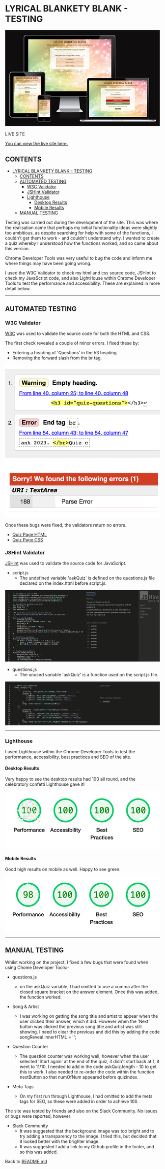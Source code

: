 # LYRICAL BLANKETY BLANK - TESTING

![Lyrical Blankety Blank shown on a range of devices, using amiresponsive(https://ui.dev/amiresponsive)](assets/images/readme-images/lyrical-responsive.png)

LIVE SITE

[You can view the live site here.](https://rachaelbabister.github.io/lyric-quiz/)

## CONTENTS

- [LYRICAL BLANKETY BLANK - TESTING](#lyrical-blankety-blank---testing)
  - [CONTENTS](#contents)
  - [AUTOMATED TESTING](#automated-testing)
    - [W3C Validator](#w3c-validator)
    - [JSHint Validator](#jshint-validator)
    - [Lighthouse](#lighthouse)
      - [Desktop Results](#desktop-results)
      - [Mobile Results](#mobile-results)
  - [MANUAL TESTING](#manual-testing)

Testing was carried out during the development of the site. This was where the realisation came that perhaps my initial functionality ideas were slightly too ambitious, as despite searching for help with some of the functions, I couldn't get them to work - and couldn't understand why. I wanted to create a quiz whereby I understood how the functions worked, and so came about this version.

Chrome Developer Tools was very useful to bug the code and inform me where things may have been going wrong.

I used the W3C Validator to check my html and css source code, JSHint to check my JavaScript code, and also LightHouse within Chrome Developer Tools to test the performance and accessibility. These are explained in more detail below.

- - -

## AUTOMATED TESTING

### W3C Validator

[W3C](https://validator.w3.org/) was used to validate the source code for both the HTML and CSS.

The first check revealed a couple of minor errors. I fixed these by:
- Entering a heading of 'Questions' in the h3 heading.
- Removing the forward slash from the br tag.

![W3C Validator Error Messages](assets/images/readme-images/screenshots/validator.png)

Once these bugs were fixed, the validators return no errors.

- [Quiz Page HTML](https://validator.w3.org/nu/?doc=https%3A%2F%2Frachaelbabister.github.io%2Flyric-quiz%2Findex.html)
- [Quiz Page CSS](https://jigsaw.w3.org/css-validator/validator?uri=https%3A%2F%2Frachaelbabister.github.io%2Flyric-quiz%2Fassets%2Fcss%2Fstyle.css&profile=css3svg&usermedium=all&warning=1&vextwarning=&lang=en)

### JSHint Validator

[JSHint](https://jshint.com/) was used to validate the source code for JavaScript.

- script.js
  - The undefined variable 'askQuiz' is defined on the questions.js file declared on the index.html before script.js.

![script validator](assets/images/readme-images/screenshots/script-validator.png)

- questions.js
  - The unused variable 'askQuiz' is a function used on the script.js file.

![questions validator](assets/images/readme-images/screenshots/questions-validator.png)

- - -

### Lighthouse

I used Lighthouse within the Chrome Developer Tools to test the performance, accessibility, best practices and SEO of the site.

#### Desktop Results

Very happy to see the desktop results had 100 all round, and the celebratory confetti Lighthouse gave it!
  
![Desktop](assets/images/readme-images/screenshots/lighthouse-desktop.png)

#### Mobile Results

Good high results on mobile as well. Happy to see green.

![Mobile](assets/images/readme-images/screenshots/lighthouse-mobile.png)

---

## MANUAL TESTING

Whilst working on the project, I fixed a few bugs that were found when using Chome Developer Tools:-

- questions.js
  - on the askQuiz variable, I had omitted to use a comma after the closed square bracket on the answer element. Once this was added, the function worked.

- Song & Artist
  - I was working on getting the song title and artist to appear when the user clicked their answer, which it did. However when the 'Next' button was clicked the previous song title and artist was still showing. I need to clear the previous and did this by adding the code songReveal.innerHTML = '';

- Question Counter
  - The question counter was working well, however when the user selected 'Start again' at the end of the quiz, it didn't start back at 1, it went to 11/10. I needed to add in the code askQuiz.length - 10 to get this to work. I also needed to re-order the code within the function nextButton so that numOfNum appeared before quizIndex.

- Meta Tags
  - On my first run through Lighthouse, I had omitted to add the meta tags for SEO, so these were added in order to achieve 100.

The site was tested by friends and also on the Slack Community. No issues or bugs were reported, however:

- Slack Community
  - It was suggested that the background image was too bright and to try adding a transparency to the image. I tried this, but decided that it looked better with the brighter image.
  - It was suggested I add a link to my Github profile in the footer, and so this was added.

Back to [README.md](README.md)


